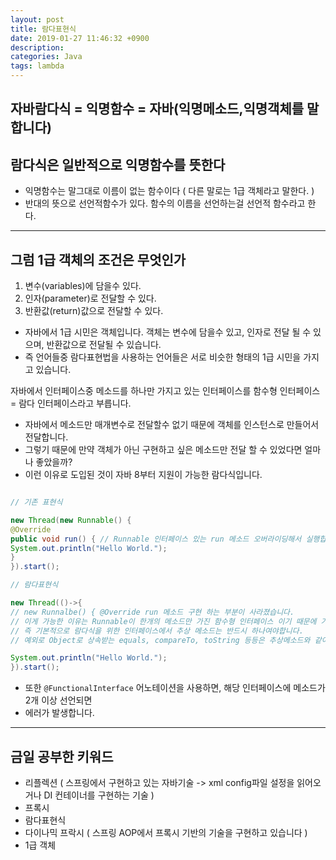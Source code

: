 ```yaml
---
layout: post
title: 람다표현식
date: 2019-01-27 11:46:32 +0900
description:
categories: Java
tags: lambda 
---
```


## 자바람다식 = 익명함수 = 자바(익명메소드,익명객체를 말합니다)  

## 람다식은 일반적으로 익명함수를 뜻한다

* 익명함수는 말그대로 이름이 없는 함수이다 ( 다른 말로는 1급 객체라고 말한다. )
* 반대의 뜻으로 선언적함수가 있다. 함수의 이름을 선언하는걸 선언적 함수라고 한다.

----------------------------------

## 그럼 1급 객체의 조건은 무엇인가

1. 변수(variables)에 담을수 있다.
2. 인자(parameter)로 전달할 수 있다.
3. 반환값(return)값으로 전달할 수 있다.

* 자바에서 1급 시민은 객체입니다. 객체는 변수에 담을수 있고, 인자로 전달 될 수 있으며, 반환값으로 전달될 수 있습니다.
* 즉 언어들중 람다표현법을 사용하는 언어들은 서로 비슷한 형태의 1급 시민을 가지고 있습니다.

자바에서 인터페이스중 메소드를 하나만 가지고 있는 인터페이스를 함수형 인터페이스 = 람다 인터페이스라고 부릅니다.

* 자바에서 메소드만 매개변수로 전달할수 없기 때문에 객체를 인스턴스로 만들어서 전달합니다.
* 그렇기 때문에 만약 객체가 아닌 구현하고 싶은 메소드만 전달 할 수 있었다면 얼마나 좋았을까?
* 이런 이유로 도입된 것이 자바 8부터 지원이 가능한 람다식입니다.

```java

// 기존 표현식

new Thread(new Runnable() {
@Override
public void run() { // Runnable 인터페이스 있는 run 메소드 오버라이딩해서 실행합니다.
System.out.println("Hello World.");
}
}).start();

// 람다표현식

new Thread(()->{
// new Runnalbe() { @Override run 메소드 구현 하는 부분이 사라졌습니다.
// 이게 가능한 이유는 Runnable이 한개의 메소드만 가진 함수형 인터페이스 이기 때문에 가능합니다.
// 즉 기본적으로 람다식을 위한 인터페이스에서 추상 메소드는 반드시 하나여야합니다.
// 예외로 Object로 상속받는 equals, compareTo, toString 등등은 추상메소드와 같이 사용할 수 있습니다.

System.out.println("Hello World.");
}).start();

```

* 또한 <code>@FunctionalInterface</code> 어노테이션을 사용하면, 해당 인터페이스에 메소드가 2개 이상 선언되면
* 에러가 발생합니다.

----------------------------------

## 금일 공부한 키워드

* 리플렉션 ( 스프링에서 구현하고 있는 자바기술 -> xml config파일 설정을 읽어오거나 DI 컨테이너를 구현하는 기술 )
* 프록시
* 람다표현식
* 다이나믹 프락시 ( 스프링 AOP에서 프록시 기반의 기술을 구현하고 있습니다 )
* 1급 객체